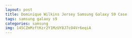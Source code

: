 ```yaml
---
layout: post
title: Dominique Wilkins Jersey Samsung Galaxy S9 Case
tags: samsung galaxy s9
categories: samsung
img: 145CZmMzftKzr2Y1MzUY8J7cO4Vr6eqiA
---
```

